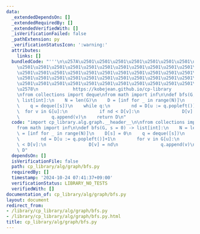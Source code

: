 ```yaml
---
data:
  _extendedDependsOn: []
  _extendedRequiredBy: []
  _extendedVerifiedWith: []
  _isVerificationFailed: false
  _pathExtension: py
  _verificationStatusIcon: ':warning:'
  attributes:
    links: []
  bundledCode: "'''\n\u257A\u2501\u2501\u2501\u2501\u2501\u2501\u2501\u2501\u2501\u2501\
    \u2501\u2501\u2501\u2501\u2501\u2501\u2501\u2501\u2501\u2501\u2501\u2501\u2501\
    \u2501\u2501\u2501\u2501\u2501\u2501\u2501\u2501\u2501\u2501\u2501\u2501\u2501\
    \u2501\u2501\u2501\u2501\u2501\u2501\u2501\u2501\u2501\u2501\u2501\u2501\u2501\
    \u2501\u2501\u2501\u2501\u2501\u2501\u2501\u2501\u2501\u2501\u2501\u2501\u2501\
    \u2578\n             https://kobejean.github.io/cp-library               \n'''\n\
    \nfrom collections import deque\nfrom math import inf\n\ndef bfs(G, s = 0) ->\
    \ list[int]:\n    N = len(G)\n    D = [inf for _ in range(N)]\n    D[s] = 0\n\
    \    q = deque([s])\n    while q:\n        nd = D[u := q.popleft()]+1\n      \
    \  for v in G[u]:\n            if nd < D[v]:\n                D[v] = nd\n    \
    \            q.append(v)\n    return D\n"
  code: "import cp_library.alg.graph.__header__\n\nfrom collections import deque\n\
    from math import inf\n\ndef bfs(G, s = 0) -> list[int]:\n    N = len(G)\n    D\
    \ = [inf for _ in range(N)]\n    D[s] = 0\n    q = deque([s])\n    while q:\n\
    \        nd = D[u := q.popleft()]+1\n        for v in G[u]:\n            if nd\
    \ < D[v]:\n                D[v] = nd\n                q.append(v)\n    return\
    \ D"
  dependsOn: []
  isVerificationFile: false
  path: cp_library/alg/graph/bfs.py
  requiredBy: []
  timestamp: '2024-10-24 07:41:37+09:00'
  verificationStatus: LIBRARY_NO_TESTS
  verifiedWith: []
documentation_of: cp_library/alg/graph/bfs.py
layout: document
redirect_from:
- /library/cp_library/alg/graph/bfs.py
- /library/cp_library/alg/graph/bfs.py.html
title: cp_library/alg/graph/bfs.py
---
```

